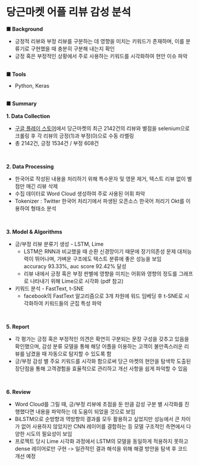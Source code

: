 # 당근마켓 어플 리뷰 감성 분석
**■ Background**
* 긍정적 리뷰와 부정 리뷰를 구분하는 데 영향을 미치는 키워드가 존재하며, 이를 분류기로 구현했을 때 충분히 구분해 내는지 확인
* 긍정 혹은 부정적인 상황에서 주로 사용하는 키워드를 시각화하여 현안 이슈 파악<br><br>

**■ Tools**
* Python, Keras<br><br>

**■ Summary**<br><br>
**1. Data Collection**
  * [구글 플레이 스토어](https://play.google.com/store/apps/details?id=com.towneers.www&hl=ko&gl=US)에서 당근마켓의 최근 2142건의 리뷰와 별점을 selenium으로 크롤링 후 각 리뷰의 긍정(1)과 부정(0)으로 수동 라벨링
  * 총 2142건, 긍정 1534건 / 부정 608건
<br>

**2. Data Processing**
  * 한국어로 작성된 내용을 처리하기 위해 특수문자 및 영문 제거, 텍스트 리뷰 없이 별점만 매긴 리뷰 삭제
  * 수집 데이터로 Word Cloud 생성하여 주로 사용된 어휘 파악
  * Tokenizer : Twitter 한국어 처리기에서 파생된 오픈소스 한국어 처리기 Okt를 이용하여 형태소 분석
<br>

**3. Model & Algorithms**
  * 긍/부정 리뷰 분류기 생성 - LSTM, Lime
    * LSTM은 RNN과 비교했을 때 순환 신경망이기 때문에 장기의존성 문제 대처능력이 뛰어나며, 가벼운 구조에도 텍스트 분류에 좋은 성능을 보임<br>
      accuracy 93.33%, auc score 92.42% 달성
    * 리뷰 내에서 긍정 혹은 부정 판별에 영향을 미치는 어휘와 영향의 정도를 그래프로 나타내기 위해 Lime으로 시각화 (pdf 참고)
  * 키워드 분석 - FastText, t-SNE
    * facebook의 FastText 알고리즘으로 3개 차원에 워드 임베딩 후 t-SNE로 시각화하여 키워드들의 군집 특성 파악
<br>

**5. Report**
  * 각 평가는 긍정 혹은 부정적인 의견은 확연히 구분되는 문장 구성을 갖추고 있음을 확인했으며, 감성 분류 모델을 통해 해당 어플을 이용하는 고객이 불만족스러운 리뷰를 남겼을 때 자동으로 탐지할 수 있도록 함
  * 긍/부정 감성 별 주요 키워드를 시각화 함으로써 당근 마켓의 현안을 탐색학 도출된 장단점을 통해 고객경험을 효율적으로 관리하고 개선 사항을 쉽게 파악할 수 있음
<br>

**6. Review**
  * Word Cloud를 그릴 때, 긍/부정 리뷰에 초점을 둔 만큼 감성 구분 별 시각화를 진행했다면 내용을 파악하는 데 도움이 되었을 것으로 보임
  * BiLSTM으로 순방향과 역방향의 결과를 모두 활용하고 싶었지만 성능에서 큰 차이가 없어 사용하지 않았지만 CNN 레이어를 결합하는 등 모델 구조적인 측면에서 다양한 시도의 필요성이 보임
  * 프로젝트 당시 Lime 시각화 과정에서 LSTM의 모델을 동일하게 적용하지 못하고 dense 레이어로만 구현 -> 일관적인 결과 해석을 위해 해결 방안을 탐색 후 코드 개선 예정
<br><br>
